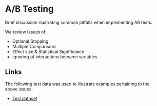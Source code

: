 # A/B Testing

Brief discussion illustrating common pitfalls when implementing AB tests.

We review issues of:

* Optional Stopping
* Multiple Comparisons
* Effect size & Statistical Significance
* Ignoring of interactions between variables

## Links

The following test data was used to illustrate examples pertaining to the above issues:
 * [Test dataset](https://www.kaggle.com/yufengsui/mobile-games-ab-testing)
